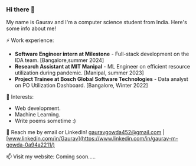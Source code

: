 ### Hi there 👋
My name is Gaurav and I'm a computer science student from India. Here's some info about me!

⚡ Work experience:

- **Software Engineer intern at Milestone** - Full-stack development on the IDA team. [Bangalore,summer 2024]
- **Research Assistant at MIT Manipal** - ML Engineer on efficient resource utilization during pandemic. [Manipal, summer 2023]
- **Project Trainee at Bosch Global Software Technologies** - Data analyst on PO Utilization Dashboard. [Bangalore, Winter 2022] 

🌱 Interests:

- Web development.
- Machine Learning.
- Write poems sometime :)
  
💬 Reach me by email or LinkedIn! [gauravgowda452@gmail.com](gauravgowda452@gmail.com) | [www.linkedin.com/in/Gaurav](https://www.linkedin.com/in/gaurav-m-gowda-0a94a2211/)

📫 Visit my website: Coming soon.....
